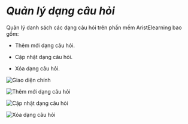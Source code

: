 # *Quản lý dạng câu hỏi*

Quản lý danh sách các dạng câu hỏi trên phần mềm AristElearning bao gồm:
>
+ Thêm mới dạng câu hỏi.
>
+ Cập nhật dạng câu hỏi.
>
+ Xóa dạng câu hỏi.

![](https://imgur.com/8g4ZTLg.png "Giao diện chính")

![](https://imgur.com/E2T9EVq.png "Thêm mới dạng câu hỏi")

![](https://imgur.com/tlQ2yXD.png "Cập nhật dạng câu hỏi")

![](https://imgur.com/T2iOlaQ.png "Xóa dạng câu hỏi")
